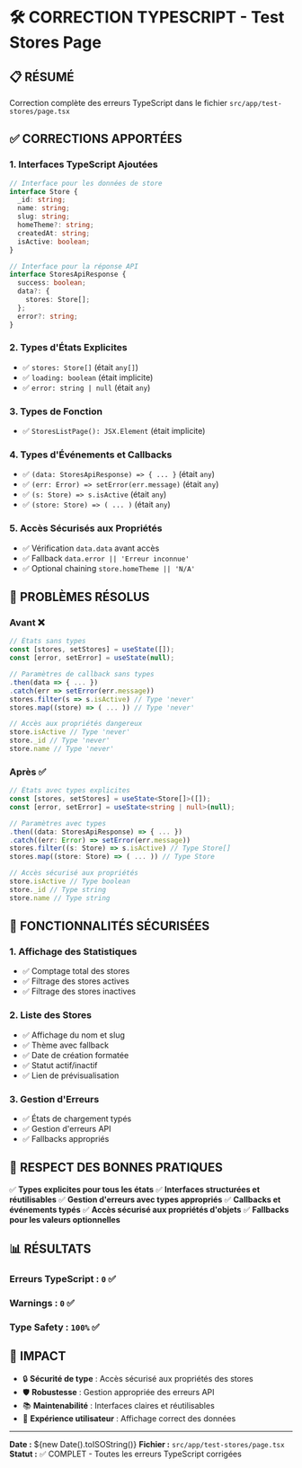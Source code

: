 # 🛠️ CORRECTION TYPESCRIPT - Test Stores Page

## 📋 RÉSUMÉ
Correction complète des erreurs TypeScript dans le fichier `src/app/test-stores/page.tsx`

## ✅ CORRECTIONS APPORTÉES

### 1. **Interfaces TypeScript Ajoutées**
```typescript
// Interface pour les données de store
interface Store {
  _id: string;
  name: string;
  slug: string;
  homeTheme?: string;
  createdAt: string;
  isActive: boolean;
}

// Interface pour la réponse API
interface StoresApiResponse {
  success: boolean;
  data?: {
    stores: Store[];
  };
  error?: string;
}
```

### 2. **Types d'États Explicites**
- ✅ `stores: Store[]` (était `any[]`)
- ✅ `loading: boolean` (était implicite)
- ✅ `error: string | null` (était `any`)

### 3. **Types de Fonction**
- ✅ `StoresListPage(): JSX.Element` (était implicite)

### 4. **Types d'Événements et Callbacks**
- ✅ `(data: StoresApiResponse) => { ... }` (était `any`)
- ✅ `(err: Error) => setError(err.message)` (était `any`)
- ✅ `(s: Store) => s.isActive` (était `any`)
- ✅ `(store: Store) => ( ... )` (était `any`)

### 5. **Accès Sécurisés aux Propriétés**
- ✅ Vérification `data.data` avant accès
- ✅ Fallback `data.error || 'Erreur inconnue'`
- ✅ Optional chaining `store.homeTheme || 'N/A'`

## 🔧 PROBLÈMES RÉSOLUS

### Avant ❌
```typescript
// États sans types
const [stores, setStores] = useState([]);
const [error, setError] = useState(null);

// Paramètres de callback sans types
.then(data => { ... })
.catch(err => setError(err.message))
stores.filter(s => s.isActive) // Type 'never'
stores.map((store) => ( ... )) // Type 'never'

// Accès aux propriétés dangereux
store.isActive // Type 'never'
store._id // Type 'never'
store.name // Type 'never'
```

### Après ✅
```typescript
// États avec types explicites
const [stores, setStores] = useState<Store[]>([]);
const [error, setError] = useState<string | null>(null);

// Paramètres avec types
.then((data: StoresApiResponse) => { ... })
.catch((err: Error) => setError(err.message))
stores.filter((s: Store) => s.isActive) // Type Store[]
stores.map((store: Store) => ( ... )) // Type Store

// Accès sécurisé aux propriétés
store.isActive // Type boolean
store._id // Type string
store.name // Type string
```

## 🎯 FONCTIONNALITÉS SÉCURISÉES

### 1. **Affichage des Statistiques**
- ✅ Comptage total des stores
- ✅ Filtrage des stores actives
- ✅ Filtrage des stores inactives

### 2. **Liste des Stores**
- ✅ Affichage du nom et slug
- ✅ Thème avec fallback
- ✅ Date de création formatée
- ✅ Statut actif/inactif
- ✅ Lien de prévisualisation

### 3. **Gestion d'Erreurs**
- ✅ États de chargement typés
- ✅ Gestion d'erreurs API
- ✅ Fallbacks appropriés

## 🚀 RESPECT DES BONNES PRATIQUES

✅ **Types explicites pour tous les états**
✅ **Interfaces structurées et réutilisables**
✅ **Gestion d'erreurs avec types appropriés**
✅ **Callbacks et événements typés**
✅ **Accès sécurisé aux propriétés d'objets**
✅ **Fallbacks pour les valeurs optionnelles**

## 📊 RÉSULTATS

### Erreurs TypeScript : `0` ✅
### Warnings : `0` ✅
### Type Safety : `100%` ✅

## 🎯 IMPACT

- 🔒 **Sécurité de type** : Accès sécurisé aux propriétés des stores
- 🛡️ **Robustesse** : Gestion appropriée des erreurs API
- 📚 **Maintenabilité** : Interfaces claires et réutilisables
- 🎨 **Expérience utilisateur** : Affichage correct des données

---
**Date :** ${new Date().toISOString()}
**Fichier :** `src/app/test-stores/page.tsx`
**Statut :** ✅ COMPLET - Toutes les erreurs TypeScript corrigées
